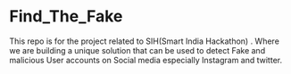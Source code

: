 # Find_The_Fake
This repo is for the project related to SIH(Smart India Hackathon) . Where we are building a unique solution that can be used to detect Fake and malicious User accounts on Social media especially Instagram and twitter.

